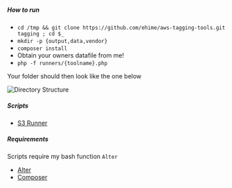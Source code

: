 ##### How to run

 - `cd /tmp && git clone https://github.com/ehime/aws-tagging-tools.git tagging ; cd $_`
 - `mkdir -p {output,data,vendor}`
 - `composer install`
 - Obtain your owners datafile from me!
 - `php -f runners/{toolname}.php`

Your folder should then look like the one below

![Directory Structure](https://github.com/ehime/aws-tagging-tools/blob/master/assets/dirstruct.png?raw=true)

##### Scripts

 - [S3 Runner](https://github.com/ehime/aws-tagging-tools/blob/master/runners/s3-bucket.php)
 
 
##### Requirements

Scripts require my bash function `Alter`

 - [Alter](https://gist.github.com/ehime/11533e945c4e1eec3e13438592bb00f7)
 - [Composer](https://getcomposer.org/download/)